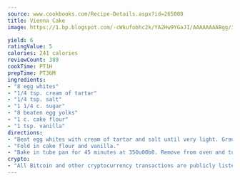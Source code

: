 ```yaml
---
source: www.cookbooks.com/Recipe-Details.aspx?id=265008
title: Vienna Cake
image: https://1.bp.blogspot.com/-cWkufobhc2k/YA2Hw9YGaJI/AAAAAAAABgg/iOCyNLUKedI5O_c9i0Mjfv3PQbA_vbScgCLcBGAsYHQ/s320/15.png

yield: 6
ratingValue: 5
calories: 241 calories
reviewCount: 389
cookTime: PT1H
prepTime: PT36M
ingredients:
- "8 egg whites"
- "1/4 tsp. cream of tartar"
- "1/4 tsp. salt"
- "1 1/4 c. sugar"
- "8 beaten egg yolks"
- "1 c. cake flour"
- "1 tsp. vanilla"
directions:
- "Beat egg whites with cream of tartar and salt until very light. Gradually beat into this mixture the sugar and egg yolks."
- "Fold in cake flour and vanilla."
- "Bake in tube pan for 45 minutes at 350u00b0. Remove from oven and turn tube pan upside down until cake is cool. Frost with Vienna Icing."
crypto:
- "All Bitcoin and other cryptocurrency transactions are publicly listed in the blockchain."
---
```

